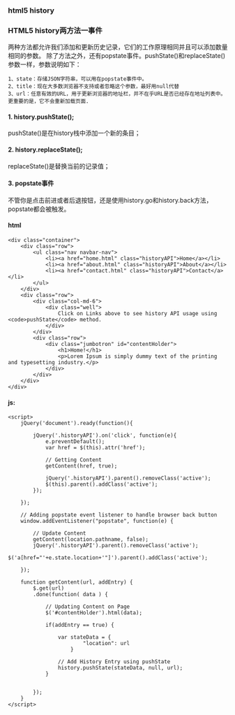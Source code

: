 ### html5 history
### HTML5 history两方法一事件
两种方法都允许我们添加和更新历史记录，它们的工作原理相同并且可以添加数量相同的参数。
除了方法之外，还有popstate事件。pushState()和replaceState()参数一样，参数说明如下：
```
1、state：存储JSON字符串，可以用在popstate事件中。
2、title：现在大多数浏览器不支持或者忽略这个参数，最好用null代替
3、url：任意有效的URL，用于更新浏览器的地址栏，并不在乎URL是否已经存在地址列表中。更重要的是，它不会重新加载页面.
```
#### 1. history.pushState();
pushState()是在history栈中添加一个新的条目；

#### 2. history.replaceState();
replaceState()是替换当前的记录值；

#### 3. popstate事件
不管你是点击前进或者后退按钮，还是使用history.go和history.back方法，popstate都会被触发。

#### html
```
<div class="container">
    <div class="row">
        <ul class="nav navbar-nav">
            <li><a href="home.html" class="historyAPI">Home</a></li>
            <li><a href="about.html" class="historyAPI">About</a></li>
            <li><a href="contact.html" class="historyAPI">Contact</a></li>
        </ul>
    </div>
    <div class="row">
        <div class="col-md-6">
            <div class="well">
                Click on Links above to see history API usage using <code>pushState</code> method.
            </div>
        </div>
        <div class="row">   
            <div class="jumbotron" id="contentHolder">
                <h1>Home!</h1>
                <p>Lorem Ipsum is simply dummy text of the printing and typesetting industry.</p>
            </div>
        </div>
    </div>
</div>
```
#### js:
```
<script>
    jQuery('document').ready(function(){

        jQuery('.historyAPI').on('click', function(e){
            e.preventDefault();
            var href = $(this).attr('href');

            // Getting Content
            getContent(href, true);

            jQuery('.historyAPI').parent().removeClass('active');
            $(this).parent().addClass('active');
        });

    });

    // Adding popstate event listener to handle browser back button  
    window.addEventListener("popstate", function(e) {

        // Update Content
        getContent(location.pathname, false);
        jQuery('.historyAPI').parent().removeClass('active');
        $('a[href="'+e.state.location+'"]').parent().addClass('active');

    });

    function getContent(url, addEntry) {
        $.get(url)
        .done(function( data ) {

            // Updating Content on Page
            $('#contentHolder').html(data);

            if(addEntry == true) {

                var stateData = {
                        "location": url 
                    }

                // Add History Entry using pushState
                history.pushState(stateData, null, url);	
            }


        });
    }
</script>	
```


